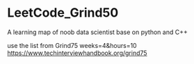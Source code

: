 # LeetCode_Grind50
A learning map of noob data scientist
base on python and C++

use the list from Grind75 weeks=4&hours=10
https://www.techinterviewhandbook.org/grind75
